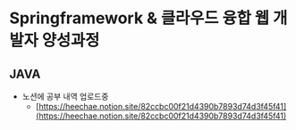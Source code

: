 # Springframework & 클라우드 융합 웹 개발자 양성과정
## JAVA
* 노션에 공부 내역 업로드중 <br>
  - [https://heechae.notion.site/82ccbc00f21d4390b7893d74d3f45f41](https://heechae.notion.site/82ccbc00f21d4390b7893d74d3f45f41)
